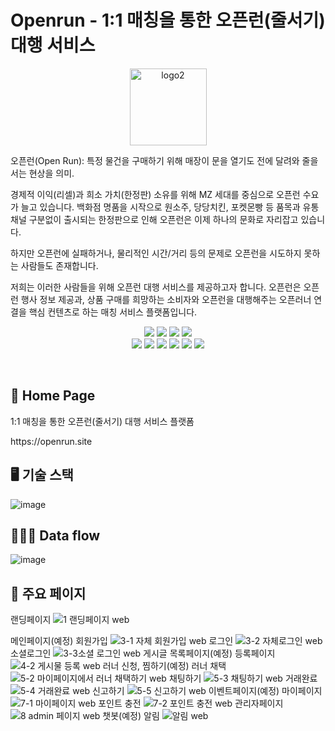 Openrun - 1:1 매칭을 통한 오픈런(줄서기) 대행 서비스
===========================================
<p align="center">
<img width="123" alt="logo2" src="https://user-images.githubusercontent.com/98321807/194019975-f9b2d1f1-0d7f-48a7-afe0-2bf5d306090d.png">
</p>
<p>
오픈런(Open Run): 특정 물건을 구매하기 위해 매장이 문을 열기도 전에 달려와 줄을 서는 현상을 의미.<br>

경제적 이익(리셀)과 희소 가치(한정판) 소유를 위해 MZ 세대를 중심으로 오픈런 수요가 늘고 있습니다. 백화점 명품을 시작으로 원소주, 당당치킨, 포켓몬빵 등 품목과 유통채널 구분없이 출시되는 한정판으로 인해 오픈런은 이제 하나의 문화로 자리잡고 있습니다.

하지만 오픈런에 실패하거나, 물리적인 시간/거리 등의 문제로 오픈런을 시도하지 못하는 사람들도 존재합니다.

저희는 이러한 사람들을 위해 오픈런 대행 서비스를 제공하고자 합니다. 오픈런은 오픈런 행사 정보 제공과, 상품 구매를 희망하는 소비자와 오픈런을 대행해주는 오픈러너 연결을 핵심 컨텐츠로 하는 매칭 서비스 플랫폼입니다.<br>
</p>

<p align="center" display="inline-block">
    <img src="https://img.shields.io/badge/HTML-E34F26?style=for-the-badge&logo=HTML5&logoColor=white">
    <img src="https://img.shields.io/badge/CSS-1572B6?style=for-the-badge&logo=CSS3&logoColor=white">
    <img src="https://img.shields.io/badge/JavaScript-F7DF1E?style=for-the-badge&logo=JavaScript&logoColor=white"> 
     <img src="https://img.shields.io/badge/TypeScript-3178C6?style=for-the-badge&logo=TypeScript&logoColor=white"> <br>
   <img src="https://img.shields.io/badge/React-61DAFB?style=for-the-badge&logo=React&logoColor=white"> 
    <img src="https://img.shields.io/badge/Next.js-000000?style=for-the-badge&logo=Next.js&logoColor=white">
 <img src="https://img.shields.io/badge/GraphQL-E10098?style=for-the-badge&logo=GraphQL&logoColor=white">
 <img src="https://img.shields.io/badge/Prettier-F7B93E?style=for-the-badge&logo=Prettier&logoColor=white">
<img src="https://img.shields.io/badge/ESLint-4B32C3?style=for-the-badge&logo=ESLint&logoColor=white">
<img src="https://img.shields.io/badge/Socket.io-010101?style=for-the-badge&logo=Socket.io&logoColor=white">
</p><br>


🔗 Home Page
-------------
<p>1:1 매칭을 통한 오픈런(줄서기) 대행 서비스 플랫폼</p>
https://openrun.site
<br>


🖥 기술 스택
-------------
![image](https://user-images.githubusercontent.com/98321807/194021136-e4d276c2-9727-4927-a241-56782852284d.png)


🏃🏻‍♀ Data flow
---------------
![image](https://user-images.githubusercontent.com/98321807/194021289-a381e9a4-7ba6-41e0-ae4b-404249569670.png)


📝 주요 페이지
------------
랜딩페이지
![1 랜딩페이지 web](https://user-images.githubusercontent.com/98321807/194029380-118930e7-56cf-451f-b002-0e6fbdf3cc13.gif)

메인페이지(예정)
회원가입
![3-1  자체 회원가입 web](https://user-images.githubusercontent.com/98321807/194030009-205ca06a-14b1-41bd-8a29-476ca03305f5.gif)
로그인
![3-2 자체로그인 web ](https://user-images.githubusercontent.com/98321807/194030082-534bda3b-cc1a-411c-8bb9-202d73ded3a4.gif)
소셜로그인
![3-3소셜 로그인 web ](https://user-images.githubusercontent.com/98321807/194030106-1df7ac52-3172-461f-866d-54ae989f9fcb.gif)
게시글 목록페이지(예정)
등록페이지
![4-2 게시물 등록 web](https://user-images.githubusercontent.com/98321807/194030492-2e55116d-35e5-45db-9dcc-3d007f2e308b.gif)
러너 신청, 찜하기(예정)
러너 채택
![5-2 마이페이지에서 러너 채택하기 web](https://user-images.githubusercontent.com/98321807/194030832-f56a3f89-bb55-4bb5-a0dd-83ee85551667.gif)
채팅하기
![5-3 채팅하기 web](https://user-images.githubusercontent.com/98321807/194030953-c630602e-ed04-4e9e-b2b4-f169f24567e1.gif)
거래완료
![5-4 거래완료 web](https://user-images.githubusercontent.com/98321807/194031071-87f8e41e-7123-4607-bfa3-f7609e74e6e6.gif)
신고하기
![5-5 신고하기 web](https://user-images.githubusercontent.com/98321807/194031107-5c24d86e-9840-40c4-bcb9-7d07a5cdca99.gif)
이벤트페이지(예정)
마이페이지
![7-1 마이페이지 web ](https://user-images.githubusercontent.com/98321807/194031219-f40a972d-fde9-459f-b2b1-01c9a0d04cff.gif)
포인트 충전
![7-2 포인트 충전 web](https://user-images.githubusercontent.com/98321807/194031269-a0761e9f-4a73-4441-8aa3-d5184cc21cda.gif)
관리자페이지
![8 admin 페이지 web ](https://user-images.githubusercontent.com/98321807/194031330-69ba464c-aacf-4a53-ae35-267940a73a3e.gif)
챗봇(예정)
알림
![알림 web ](https://user-images.githubusercontent.com/98321807/194031817-0bd0001a-83e5-4775-9687-89857a3b37d1.gif)
